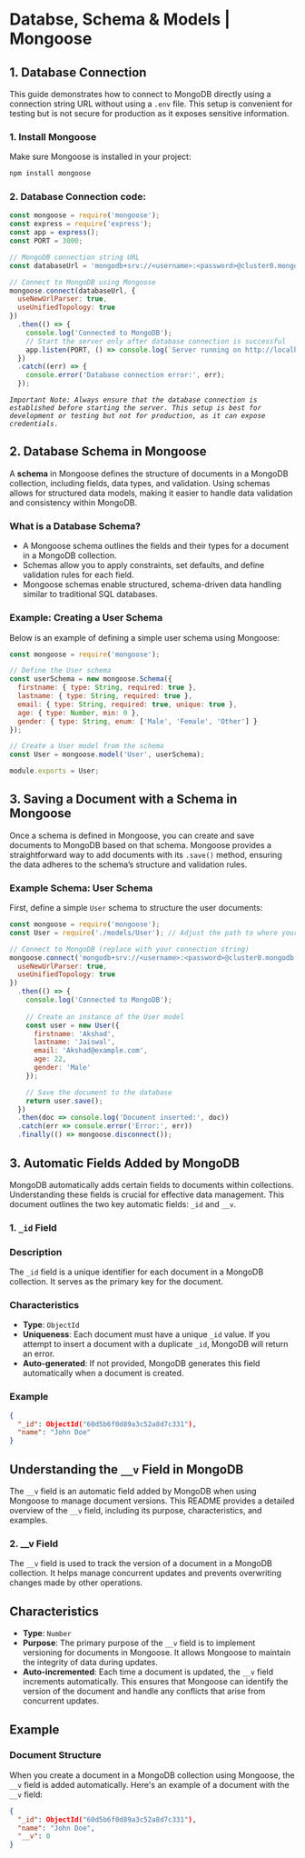 # Databse, Schema & Models | Mongoose


## 1. Database Connection
This guide demonstrates how to connect to MongoDB directly using a connection string URL without using a `.env` file. This setup is convenient for testing but is not secure for production as it exposes sensitive information.

### 1. Install Mongoose
Make sure Mongoose is installed in your project:
```bash
npm install mongoose
```

### 2. Database Connection code:

```javascript
const mongoose = require('mongoose');
const express = require('express');
const app = express();
const PORT = 3000;

// MongoDB connection string URL
const databaseUrl = 'mongodb+srv://<username>:<password>@cluster0.mongodb.net/myDatabase?retryWrites=true&w=majority';

// Connect to MongoDB using Mongoose
mongoose.connect(databaseUrl, {
  useNewUrlParser: true,
  useUnifiedTopology: true
})
  .then(() => {
    console.log('Connected to MongoDB');
    // Start the server only after database connection is successful
    app.listen(PORT, () => console.log(`Server running on http://localhost:${PORT}`));
  })
  .catch((err) => {
    console.error('Database connection error:', err);
  });
```

*`Important Note: Always ensure that the database connection is established before starting the server. This setup is best for development or testing but not for production, as it can expose credentials.`*

## 2. Database Schema in Mongoose

A **schema** in Mongoose defines the structure of documents in a MongoDB collection, including fields, data types, and validation. Using schemas allows for structured data models, making it easier to handle data validation and consistency within MongoDB.

### What is a Database Schema?
- A Mongoose schema outlines the fields and their types for a document in a MongoDB collection.
- Schemas allow you to apply constraints, set defaults, and define validation rules for each field.
- Mongoose schemas enable structured, schema-driven data handling similar to traditional SQL databases.

### Example: Creating a User Schema

Below is an example of defining a simple user schema using Mongoose:

```javascript
const mongoose = require('mongoose');

// Define the User schema
const userSchema = new mongoose.Schema({
  firstname: { type: String, required: true },
  lastname: { type: String, required: true },
  email: { type: String, required: true, unique: true },
  age: { type: Number, min: 0 },
  gender: { type: String, enum: ['Male', 'Female', 'Other'] }
});

// Create a User model from the schema
const User = mongoose.model('User', userSchema);

module.exports = User;
```

## 3. Saving a Document with a Schema in Mongoose

Once a schema is defined in Mongoose, you can create and save documents to MongoDB based on that schema. Mongoose provides a straightforward way to add documents with its `.save()` method, ensuring the data adheres to the schema’s structure and validation rules.

### Example Schema: User Schema
First, define a simple `User` schema to structure the user documents:

```javascript
const mongoose = require('mongoose');
const User = require('./models/User'); // Adjust the path to where your User model is defined

// Connect to MongoDB (replace with your connection string)
mongoose.connect('mongodb+srv://<username>:<password>@cluster0.mongodb.net/myDatabase', {
  useNewUrlParser: true,
  useUnifiedTopology: true
})
  .then(() => {
    console.log('Connected to MongoDB');
    
    // Create an instance of the User model
    const user = new User({
      firstname: 'Akshad',
      lastname: 'Jaiswal',
      email: 'Akshad@example.com',
      age: 22,
      gender: 'Male'
    });

    // Save the document to the database
    return user.save();
  })
  .then(doc => console.log('Document inserted:', doc))
  .catch(err => console.error('Error:', err))
  .finally(() => mongoose.disconnect());

```

## 3. Automatic Fields Added by MongoDB

MongoDB automatically adds certain fields to documents within collections. Understanding these fields is crucial for effective data management. This document outlines the two key automatic fields: `_id` and `__v`.

### 1. `_id` Field

### Description
The `_id` field is a unique identifier for each document in a MongoDB collection. It serves as the primary key for the document.

### Characteristics
- **Type**: `ObjectId`
- **Uniqueness**: Each document must have a unique `_id` value. If you attempt to insert a document with a duplicate `_id`, MongoDB will return an error.
- **Auto-generated**: If not provided, MongoDB generates this field automatically when a document is created.

### Example
```json
{
  "_id": ObjectId("60d5b6f0d89a3c52a8d7c331"),
  "name": "John Doe"
}
```
## Understanding the `__v` Field in MongoDB

The `__v` field is an automatic field added by MongoDB when using Mongoose to manage document versions. This README provides a detailed overview of the `__v` field, including its purpose, characteristics, and examples.

### 2. __v Field 

The `__v` field is used to track the version of a document in a MongoDB collection. It helps manage concurrent updates and prevents overwriting changes made by other operations.

## Characteristics

- **Type**: `Number`
- **Purpose**: The primary purpose of the `__v` field is to implement versioning for documents in Mongoose. It allows Mongoose to maintain the integrity of data during updates.
- **Auto-incremented**: Each time a document is updated, the `__v` field increments automatically. This ensures that Mongoose can identify the version of the document and handle any conflicts that arise from concurrent updates.

## Example

### Document Structure

When you create a document in a MongoDB collection using Mongoose, the `__v` field is added automatically. Here's an example of a document with the `__v` field:

```json
{
  "_id": ObjectId("60d5b6f0d89a3c52a8d7c331"),
  "name": "John Doe",
  "__v": 0
}
```


